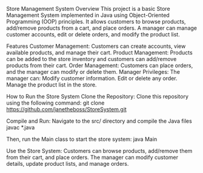 Store Management System
Overview
This project is a basic Store Management System implemented in Java using Object-Oriented Programming (OOP) principles.
It allows customers to browse products, add/remove products from a cart, and place orders. A manager can manage customer accounts, edit or delete orders, and modify the product list.

Features
Customer Management: Customers can create accounts, view available products, and manage their cart.
Product Management: Products can be added to the store inventory and customers can add/remove products from their cart.
Order Management: Customers can place orders, and the manager can modify or delete them.
Manager Privileges: The manager can:
Modify customer information.
Edit or delete any order.
Manage the product list in the store.

How to Run the Store System
Clone the Repository:
Clone this repository using the following command:
git clone https://github.com/janetheboss/StoreSystem.git

Compile and Run:
Navigate to the src/ directory and compile the Java files
javac *.java

Then, run the Main class to start the store system:
java Main

Use the Store System:
Customers can browse products, add/remove them from their cart, and place orders.
The manager can modify customer details, update product lists, and manage orders.
